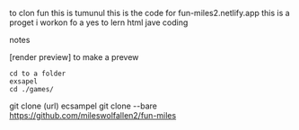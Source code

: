 to clon fun this is tumunul this is the code for fun-miles2.netlify.app
this is a proget i workon fo a yes to lern html jave coding



notes

  [render preview]
  to make a prevew
  
    cd to a folder
    exsapel
    cd ./games/

  git clone (url)
ecsampel git clone --bare https://github.com/mileswolfallen2/fun-miles